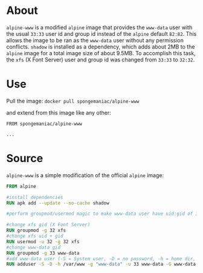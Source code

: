 # About
`alpine-www` is a modified `alpine` image that provides the `www-data` user with the usual `33:33` user id and group id instead of the `alpine` default `82:82`. This allows the image to be ran as the `www-data` user without any permission conflicts. `shadow` is installed as a dependency, which adds about 2MB to the `alpine` image for a total image size of about 9.5MB. To accomplish this task, the `xfs` (X Font Server) user and group id was changed from `33:33` to `32:32`.

# Use
Pull the image:
`docker pull spongemaniac/alpine-www`

and extend from this image like any other:
```
FROM spongemaniac/alpine-www

...
```

# Source
`alpine-www` is a simple modification of the official `alpine` image:
```Dockerfile
FROM alpine

#install dependencies
RUN apk add --update --no-cache shadow

#perform groupmod/usermod magic to make www-data user have uid:gid of 33:33

#change xfs gid (X Font Server)
RUN groupmod -g 32 xfs
#change xfs uid + gid
RUN usermod -u 32 -g 32 xfs
#change www-data gid
RUN groupmod -g 33 www-data
#add www-data user (-S = System user, -D = no password, -h = home dir, -g = GECOS, -u = uid, -G = in group)
RUN adduser -S -D -h /var/www -g "www-data" -u 33 www-data -G www-data
```
